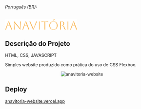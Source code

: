 ###### Português (BR):

<img height="35" alt="titulo da banda" src="assets-readme/logo-anavitoria.png">

<section>
  <h2>Descrição do Projeto</h2>
  <p>HTML, CSS, JAVASCRIPT</p>
  <p>Simples website produzido como prática do uso de CSS Flexbox.</p>
</section>

<section>
  <div align="center">
    <img height="400" alt="anavitoria-website" src="assets-readme/anavitoria-site.gif">
  </div>
</section>

<section>
  <h2>Deploy</h2>
  <a href="https://anavitoria-website.vercel.app/" target="_blank">anavitoria-website.vercel.app</a>
</section>

